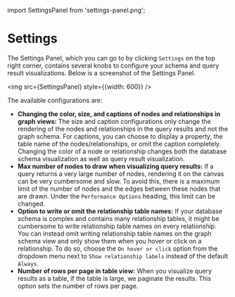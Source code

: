 import SettingsPanel from 'settings-panel.png';

# Settings 

The Settings Panel, which you can go to by clicking `Settings` on the top right corner,
contains several knobs to configure your schema and query result visualizations. Below is 
a screenshot of the Settings Panel.

<img src={SettingsPanel} style={{width: 600}} />

The available configurations are:

- **Changing the color, size, and captions of nodes and relationships in graph views:** The size and caption
configurations only change the rendering of the nodes and relationships in the query results and not the
graph schema. For captions, you can choose to display a property, the table name of the nodes/relationships,
or omit the caption completely. Changing the color of a node or relationship changes both the
database schema visualization as well as query result visualization. 
- **Max number of nodes to draw when visualizing query results:** If a query returns a very large number
of nodes, rendering it on the canvas can be very cumbersome and slow. To avoid this, there is a maximum limit of the
number of nodes and the edges between these nodes that are drawn.
Under the `Performance Options` heading, this limit can be changed.
- **Option to write or omit the relationship table names:** If your database schema is complex and contains many relationship
tables, it might be cumbersome to write relationship table names on every relationship. You can instead omit writing
relationship table names on the graph schema view and only show them when you hover or click on a relationship.
To do so, choose the `On hover or click` option from the dropdown menu next to `Show relationship labels` instead of the default `Always`.
- **Number of rows per page in table view:** When you visualize query results as a table, if the table is large, we paginate the results.
This option sets the number of rows per page.  

